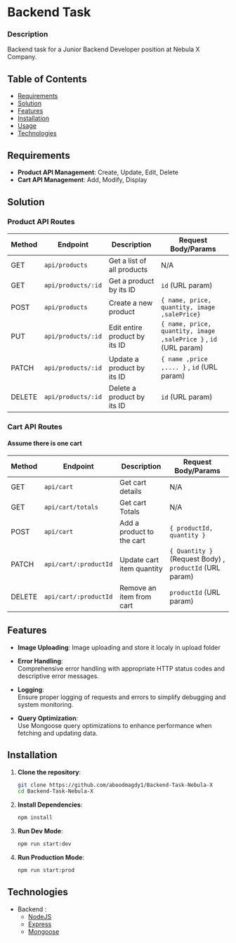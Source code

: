 # Backend Task

### Description

Backend task for a Junior Backend Developer position at Nebula X Company.

## Table of Contents

- [Requirements](#requirements)
- [Solution](#solution)
- [Features](#features)
- [Installation](#installation)
- [Usage](#usage)
- [Technologies](#technologies)

## Requirements

- **Product API Management**: Create, Update, Edit, Delete
- **Cart API Management**: Add, Modify, Display

## Solution

### Product API Routes

| Method | Endpoint           | Description                   | Request Body/Params                                              |
| ------ | ------------------ | ----------------------------- | ---------------------------------------------------------------- |
| GET    | `api/products`     | Get a list of all products    | N/A                                                              |
| GET    | `api/products/:id` | Get a product by its ID       | `id` (URL param)                                                 |
| POST   | `api/products`     | Create a new product          | `{ name, price, quantity, image ,salePrice}`                     |
| PUT    | `api/products/:id` | Edit entire product by its ID | `{ name, price, quantity, image ,salePrice }` , `id` (URL param) |
| PATCH  | `api/products/:id` | Update a product by its ID    | `{ name ,price ,.... }` , `id` (URL param)                       |
| DELETE | `api/products/:id` | Delete a product by its ID    | `id` (URL param)                                                 |

### Cart API Routes

#### Assume there is one cart

| Method | Endpoint              | Description               | Request Body/Params                                     |
| ------ | --------------------- | ------------------------- | ------------------------------------------------------- |
| GET    | `api/cart`            | Get cart details          | N/A                                                     |
| GET    | `api/cart/totals`     | Get cart Totals           | N/A                                                     |
| POST   | `api/cart`            | Add a product to the cart | `{ productId, quantity }`                               |
| PATCH  | `api/cart/:productId` | Update cart item quantity | `{ Quantity }` (Request Body) , `productId` (URL param) |
| DELETE | `api/cart/:productId` | Remove an item from cart  | `productId` (URL param)                                 |

## Features

- **Image Uploading**:
  Image uploading and store it localy in upload folder

- **Error Handling**:  
  Comprehensive error handling with appropriate HTTP status codes and descriptive error messages.
- **Logging**:  
  Ensure proper logging of requests and errors to simplify debugging and system monitoring.
- **Query Optimization**:  
  Use Mongoose query optimizations to enhance performance when fetching and updating data.

## Installation

1. **Clone the repository**:

   ```bash
   git clone https://github.com/aboodmagdy1/Backend-Task-Nebula-X
   cd Backend-Task-Nebula-X
   ```

2. **Install Dependencies**:

   ```bash
   npm install
   ```

3. **Run Dev Mode**:
   ```bash
   npm run start:dev
   ```
4. **Run Production Mode**:
   ```bash
   npm run start:prod
   ```

## Technologies

- Backend :
  - [NodeJS](https://nodejs.org/en/)
  - [Express](http://expressjs.com/)
  - [Mongoose](https://mongoosejs.com/)
